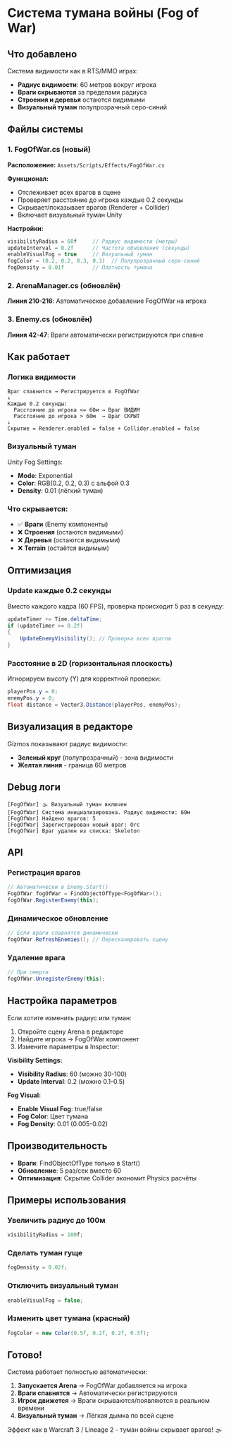 # Система тумана войны (Fog of War)

## Что добавлено

Система видимости как в RTS/MMO играх:
- **Радиус видимости**: 60 метров вокруг игрока
- **Враги скрываются** за пределами радиуса
- **Строения и деревья** остаются видимыми
- **Визуальный туман** полупрозрачный серо-синий

## Файлы системы

### 1. FogOfWar.cs (новый)
**Расположение:** `Assets/Scripts/Effects/FogOfWar.cs`

**Функционал:**
- Отслеживает всех врагов в сцене
- Проверяет расстояние до игрока каждые 0.2 секунды
- Скрывает/показывает врагов (Renderer + Collider)
- Включает визуальный туман Unity

**Настройки:**
```csharp
visibilityRadius = 60f     // Радиус видимости (метры)
updateInterval = 0.2f      // Частота обновления (секунды)
enableVisualFog = true     // Визуальный туман
fogColor = (0.2, 0.2, 0.3, 0.3)  // Полупрозрачный серо-синий
fogDensity = 0.01f         // Плотность тумана
```

### 2. ArenaManager.cs (обновлён)
**Линия 210-216**: Автоматическое добавление FogOfWar на игрока

### 3. Enemy.cs (обновлён)
**Линия 42-47**: Враги автоматически регистрируются при спавне

## Как работает

### Логика видимости

```
Враг спавнится → Регистрируется в FogOfWar
↓
Каждые 0.2 секунды:
  Расстояние до игрока <= 60м → Враг ВИДИМ
  Расстояние до игрока > 60м  → Враг СКРЫТ
↓
Скрытие = Renderer.enabled = false + Collider.enabled = false
```

### Визуальный туман

Unity Fog Settings:
- **Mode**: Exponential
- **Color**: RGB(0.2, 0.2, 0.3) с альфой 0.3
- **Density**: 0.01 (лёгкий туман)

### Что скрывается:
- ✅ **Враги** (Enemy компоненты)
- ❌ **Строения** (остаются видимыми)
- ❌ **Деревья** (остаются видимыми)
- ❌ **Terrain** (остаётся видимым)

## Оптимизация

### Update каждые 0.2 секунды
Вместо каждого кадра (60 FPS), проверка происходит 5 раз в секунду:
```csharp
updateTimer += Time.deltaTime;
if (updateTimer >= 0.2f)
{
    UpdateEnemyVisibility(); // Проверка всех врагов
}
```

### Расстояние в 2D (горизонтальная плоскость)
Игнорируем высоту (Y) для корректной проверки:
```csharp
playerPos.y = 0;
enemyPos.y = 0;
float distance = Vector3.Distance(playerPos, enemyPos);
```

## Визуализация в редакторе

Gizmos показывают радиус видимости:
- **Зеленый круг** (полупрозрачный) - зона видимости
- **Желтая линия** - граница 60 метров

## Debug логи

```
[FogOfWar] 🌫️ Визуальный туман включен
[FogOfWar] Система инициализирована. Радиус видимости: 60м
[FogOfWar] Найдено врагов: 5
[FogOfWar] Зарегистрирован новый враг: Orc
[FogOfWar] Враг удален из списка: Skeleton
```

## API

### Регистрация врагов
```csharp
// Автоматически в Enemy.Start()
FogOfWar fogOfWar = FindObjectOfType<FogOfWar>();
fogOfWar.RegisterEnemy(this);
```

### Динамическое обновление
```csharp
// Если враги спавнятся динамически
fogOfWar.RefreshEnemies(); // Пересканировать сцену
```

### Удаление врага
```csharp
// При смерти
fogOfWar.UnregisterEnemy(this);
```

## Настройка параметров

Если хотите изменить радиус или туман:

1. Откройте сцену Arena в редакторе
2. Найдите игрока → FogOfWar компонент
3. Измените параметры в Inspector:

**Visibility Settings:**
- **Visibility Radius**: 60 (можно 30-100)
- **Update Interval**: 0.2 (можно 0.1-0.5)

**Fog Visual:**
- **Enable Visual Fog**: true/false
- **Fog Color**: Цвет тумана
- **Fog Density**: 0.01 (0.005-0.02)

## Производительность

- **Враги**: FindObjectOfType только в Start()
- **Обновление**: 5 раз/сек вместо 60
- **Оптимизация**: Скрытие Collider экономит Physics расчёты

## Примеры использования

### Увеличить радиус до 100м
```csharp
visibilityRadius = 100f;
```

### Сделать туман гуще
```csharp
fogDensity = 0.02f;
```

### Отключить визуальный туман
```csharp
enableVisualFog = false;
```

### Изменить цвет тумана (красный)
```csharp
fogColor = new Color(0.5f, 0.2f, 0.2f, 0.3f);
```

## Готово!

Система работает полностью автоматически:
1. **Запускается Arena** → FogOfWar добавляется на игрока
2. **Враги спавнятся** → Автоматически регистрируются
3. **Игрок движется** → Враги скрываются/появляются в реальном времени
4. **Визуальный туман** → Лёгкая дымка по всей сцене

Эффект как в Warcraft 3 / Lineage 2 - туман войны скрывает врагов! 🌫️

